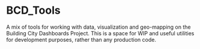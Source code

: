 # BCD_Tools
A mix of tools for working with data, visualization and geo-mapping on the Building City Dashboards Project. This is a space for WIP and useful utilities for development purposes, rather than any production code.
